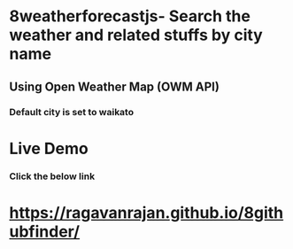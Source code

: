 # 8weatherforecastjs- Search the weather and related stuffs by city name 

## Using Open Weather Map (OWM API) 

### Default city is set to waikato 

# Live Demo

### Click the below link

# https://ragavanrajan.github.io/8githubfinder/
